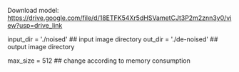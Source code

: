 Download model: https://drive.google.com/file/d/18ETFK54Xr5dHSVametCJt3P2m2znn3y0/view?usp=drive_link

input_dir = './noised' ## input image directory
out_dir = './de-noised' ## output image directory

max_size = 512 ## change according to memory consumption
